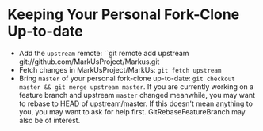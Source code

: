 # Keeping Your Personal Fork-Clone Up-to-date
* Add the ``upstream`` remote: ``git remote add upstream git://github.com/MarkUsProject/Markus.git
* Fetch changes in MarkUsProject/MarkUs: ``git fetch upstream``
* Bring ``master`` of your personal fork-clone up-to-date: ``git checkout master && git merge upstream master``. If you are currently working on a feature branch and upstream ``master`` changed meanwhile, you may want to rebase to HEAD of upstream/master. If this doesn't mean anything to you, you may want to ask for help first. GitRebaseFeatureBranch may also be of interest.